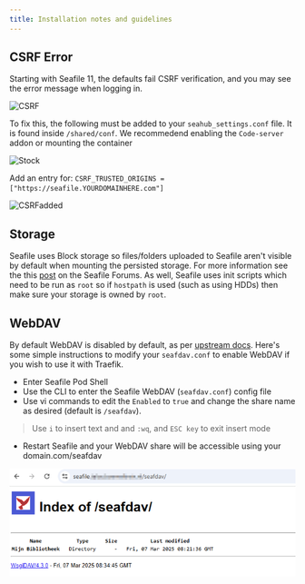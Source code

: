 ```yaml
---
title: Installation notes and guidelines
---
```


## CSRF Error

Starting with Seafile 11, the defaults fail CSRF verification, and you may see the error message when logging in.

![CSRF](./img/CSRF.png)

To fix this, the following must be added to your `seahub_settings.conf` file. It is found inside `/shared/conf`. We recommedend enabling the `Code-server` addon or mounting the container

![Stock](./img/StockSeahub_settings.png)

Add an entry for: `CSRF_TRUSTED_ORIGINS = ["https://seafile.YOURDOMAINHERE.com"]`

![CSRFadded](./img/CSRFAdded_SeaHub_Settings.png)

## Storage

Seafile uses Block storage so files/folders uploaded to Seafile aren't visible by default when mounting the persisted storage. For more information see the this [post](https://forum.seafile.com/t/maintain-file-name-after-upload/11190/3) on the Seafile Forums. As well, Seafile uses init scripts which need to be run as `root` so if `hostpath` is used (such as using HDDs) then make sure your storage is owned by `root`.

## WebDAV

By default WebDAV is disabled by default, as per [upstream docs](https://manual.seafile.com/extension/webdav/). Here's some simple instructions to modify your `seafdav.conf` to enable WebDAV if you wish to use it with Traefik.

- Enter Seafile Pod Shell
- Use the CLI to enter the Seafile WebDAV (`seafdav.conf`) config file
- Use vi commands to edit the `Enabled` to `true` and change the share name as desired (default is `/seafdav`).
> Use `i` to insert text and and `:wq`, and `ESC key` to exit insert mode

- Restart Seafile and your WebDAV share will be accessible using your domain.com/seafdav

![SeafileWebDAV](./img/SeafileWebDAV.png)
